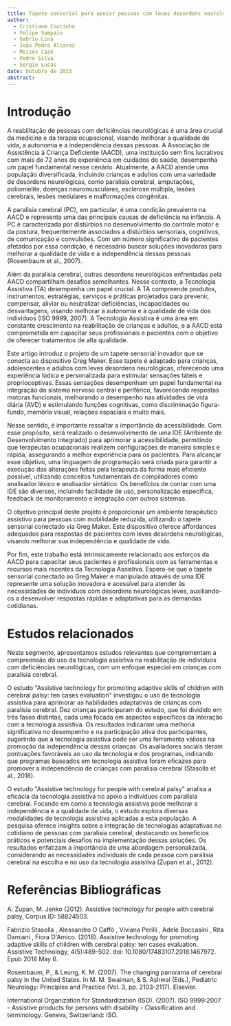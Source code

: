```yaml
---
title: Tapete sensorial para apoiar pessoas com leves desordens neurológicas e sem alteração/restrição sensorial em atividades do cotidiano
author: 
  - Cristiane Coutinho
  - Felipe Sampaio
  - Gabrio Lina
  - João Pedro Alcaraz
  - Moisés Cazé
  - Pedro Silva
  - Sergio Lucas
date: Outubro de 2023
abstract:
---
```


# Introdução

A reabilitação de pessoas com deficiências neurológicas é uma área crucial da medicina e da terapia ocupacional, visando melhorar a qualidade de vida, a autonomia e a independência dessas pessoas. A Associação de Assistência à Criança Deficiente (AACD), uma instituição sem fins lucrativos com mais de 72 anos de experiência em cuidados de saúde, desempenha um papel fundamental nesse cenário. Atualmente, a AACD atende uma população diversificada, incluindo crianças e adultos com uma variedade de desordens neurológicas, como paralisia cerebral, amputações, poliomielite, doenças neuromusculares, esclerose múltipla, lesões cerebrais, lesões medulares e malformações congênitas.

A paralisia cerebral (PC), em particular, é uma condição prevalente na AACD e representa uma das principais causas de deficiência na infância. A PC é caracterizada por distúrbios no desenvolvimento do controle motor e da postura, frequentemente associados a distúrbios sensoriais, cognitivos, de comunicação e convulsões. Com um número significativo de pacientes afetados por essa condição, é necessário buscar soluções inovadoras para melhorar a qualidade de vida e a independência dessas pessoas (Rosembaum et al., 2007).

Além da paralisia cerebral, outras desordens neurológicas enfrentadas pela AACD compartilham desafios semelhantes. Nesse contexto, a Tecnologia Assistiva (TA) desempenha um papel crucial. A TA compreende produtos, instrumentos, estratégias, serviços e práticas projetados para prevenir, compensar, aliviar ou neutralizar deficiências, incapacidades ou desvantagens, visando melhorar a autonomia e a qualidade de vida dos indivíduos (ISO 9999, 2007). A Tecnologia Assistiva é uma área em constante crescimento na reabilitação de crianças e adultos, e a AACD está comprometida em capacitar seus profissionais e pacientes com o objetivo de oferecer tratamentos de alta qualidade.

Este artigo introduz o projeto de um tapete sensorial inovador que se conecta ao dispositivo Greg Maker. Esse tapete é adaptado para crianças, adolescentes e adultos com leves desordens neurológicas, oferecendo uma experiência lúdica e personalizada para estimular sensações táteis e proprioceptivas. Essas sensações desempenham um papel fundamental na integração do sistema nervoso central e periférico, favorecendo respostas motoras funcionais, melhorando o desempenho nas atividades de vida diária (AVD) e estimulando funções cognitivas, como discriminação figura-fundo, memória visual, relações espaciais e muito mais.

Nesse sentido, é importante ressaltar a importância da acessibilidade. Com esse propósito, será realizado o desenvolvimento de uma IDE (Ambiente de Desenvolvimento Integrado) para aprimorar a acessibilidade, permitindo que terapeutas ocupacionais realizem configurações de maneira simples e rápida, assegurando a melhor experiência para os pacientes. Para alcançar esse objetivo, uma linguagem de programação será criada para garantir a execução das alterações feitas pela terapeuta da forma mais eficiente possível, utilizando conceitos fundamentais de compiladores como analisador léxico e analisador sintático. Os benefícios de contar com uma IDE são diversos, incluindo facilidade de uso, personalização específica, feedback de monitoramento e integração com outros sistemas.

O objetivo principal deste projeto é proporcionar um ambiente terapêutico assistivo para pessoas com mobilidade reduzida, utilizando o tapete sensorial conectado via Greg Maker. Este dispositivo oferece affordances adequados para respostas de pacientes com leves desordens neurológicas, visando melhorar sua independência e qualidade de vida.

Por fim, este trabalho está intrinsicamente relacionado aos esforços da AACD para capacitar seus pacientes e profissionais com as ferramentas e recursos mais recentes da Tecnologia Assistiva. Espera-se que o tapete sensorial conectado ao Greg Maker e manipulado através de uma IDE represente uma solução inovadora e acessível para atender às necessidades de indivíduos com desordens neurológicas leves, auxiliando-os a desenvolver respostas rápidas e adaptativas para as demandas cotidianas.


# Estudos relacionados

Neste segmento, apresentamos estudos relevantes que complementam a compreensão do uso da tecnologia assistiva na reabilitação de indivíduos com deficiências neurológicas, com um enfoque especial em crianças com paralisia cerebral.

O estudo "Assistive technology for promoting adaptive skills of children with cerebral palsy: ten cases evaluation" investigou o uso de tecnologia assistiva para aprimorar as habilidades adaptativas de crianças com paralisia cerebral. Dez crianças participaram do estudo, que foi dividido em três fases distintas, cada uma focada em aspectos específicos da interação com a tecnologia assistiva. Os resultados indicaram uma melhoria significativa no desempenho e na participação ativa dos participantes, sugerindo que a tecnologia assistiva pode ser uma ferramenta valiosa na promoção da independência dessas crianças. Os avaliadores sociais deram pontuações favoráveis ao uso da tecnologia e dos programas, indicando que programas baseados em tecnologia assistiva foram eficazes para promover a independência de crianças com paralisia cerebral ​(Stasolla et al., 2018).

O estudo "Assistive technology for people with cerebral palsy" analisa a eficácia da tecnologia assistiva no apoio a indivíduos com paralisia cerebral. Focando em como a tecnologia assistiva pode melhorar a independência e a qualidade de vida, o estudo explora diversas modalidades de tecnologia assistiva aplicadas a esta população. A pesquisa oferece insights sobre a integração de tecnologias adaptativas no cotidiano de pessoas com paralisia cerebral, destacando os benefícios práticos e potenciais desafios na implementação dessas soluções. Os resultados enfatizam a importância de uma abordagem personalizada, considerando as necessidades individuais de cada pessoa com paralisia cerebral na escolha e no uso da tecnologia assistiva (Zupan et al., 2012). 

# Referências Bibliográficas

A. Zupan, M. Jenko (2012). Assistive technology for people with cerebral palsy, Corpus ID: 58824503.

Fabrizio Stasolla , Alessandro O Caffò , Viviana Perilli , Adele Boccasini , Rita Damiani , Fiora D'Amico. (2018). Assistive technology for promoting adaptive skills of children with cerebral palsy: ten cases evaluation. Assistive Technology, 4(5):489-502. doi: 10.1080/17483107.2018.1467972. Epub 2018 May 6.

Rosembaum, P., & Leung, K. M. (2007). The changing panorama of cerebral palsy in the United States. In M. M. Swaiman, & S. Ashwal (Eds.), Pediatric Neurology: Principles and Practice (Vol. 3, pp. 2103-2117). Elsevier.

International Organization for Standardization (ISO). (2007). ISO 9999:2007 - Assistive products for persons with disability - Classification and terminology. Geneva, Switzerland: ISO.